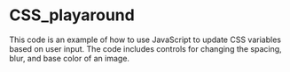 # CSS_playaround

This code is an example of how to use JavaScript to update CSS variables based on user input. The code includes controls for changing the spacing, blur, and base color of an image.
